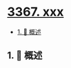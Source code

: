 # [3367. xxx](https://github.com/Tdahuyou/TNotes.leetcode/tree/main/notes/3367.%20xxx)

<!-- region:toc -->

- [1. 📝 概述](#1--概述)

<!-- endregion:toc -->

## 1. 📝 概述
